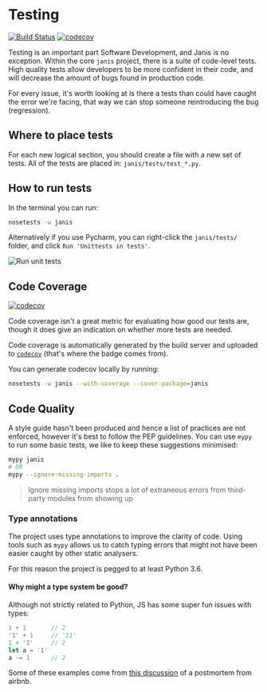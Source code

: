 # Testing

[![Build Status](https://travis-ci.org/PMCC-BioinformaticsCore/janis.svg?branch=master)](https://travis-ci.org/PMCC-BioinformaticsCore/janis) [![codecov](https://codecov.io/gh/PMCC-BioinformaticsCore/janis/branch/master/graph/badge.svg)](https://codecov.io/gh/PMCC-BioinformaticsCore/janis)


Testing is an important part Software Development, and Janis is no exception. Within the core `janis` project, there is a suite of code-level tests. High quality tests allow developers to be more confident in their code, and will decrease the amount of bugs found in production code.

For every issue, it's worth looking at is there a tests than could have caught the error we're facing, that way we can stop someone reintroducing the bug (regression).

## Where to place tests

For each new logical section, you should create a file with a new set of tests. All of the tests are placed in: `janis/tests/test_*.py`.

## How to run tests

In the terminal you can run:

```bash
nosetests -w janis
```

Alternatively if you use Pycharm, you can right-click the `janis/tests/` folder, and click `Run 'Unittests in tests'`.

![Run unit tests](../resources/run-unit-tests)

## Code Coverage

[![codecov](https://codecov.io/gh/PMCC-BioinformaticsCore/janis/branch/master/graph/badge.svg)](https://codecov.io/gh/PMCC-BioinformaticsCore/janis)

Code coverage isn't a great metric for evaluating how good our tests are, though it does give an indication on whether more tests are needed.

Code coverage is automatically generated by the build server and uploaded to [`codecov`](https://codecov.io/gh/PMCC-BioinformaticsCore/janis) (that's where the badge comes from).

You can generate codecov locally by running:

```bash
nosetests -w janis --with-coverage --cover-package=janis
```


## Code Quality

A style guide hasn't been produced and hence a list of practices are not enforced, however it's best to follow the PEP guidelines. You can use `mypy` to run some basic tests, we like to keep these suggestions minimised:

```bash
mypy janis
# OR
mypy --ignore-missing-imports .
```
> Ignore missing imports stops a lot of extraneous errors from third-party modules from showing up

### Type annotations

The project uses type annotations to improve the clarity of code. Using tools such as `mypy` allows us to catch typing errors that might not have been easier caught by other static analysers.

For this reason the project is pegged to at least Python 3.6.


#### Why might a type system be good?

Although not strictly related to Python, JS has some super fun issues with types:

```javascript
1 + 1 		// 2
'1' + 1		// '11'
1 + '1'		// 2
let a = '1'
a -= 1		// 2
```

Some of these examples come from [this discussion](https://www.reddit.com/r/typescript/comments/aofcik/38_of_bugs_at_airbnb_could_have_been_prevented_by/eg80ox6?utm_source=share&utm_medium=web2x) of a postmortem from airbnb.